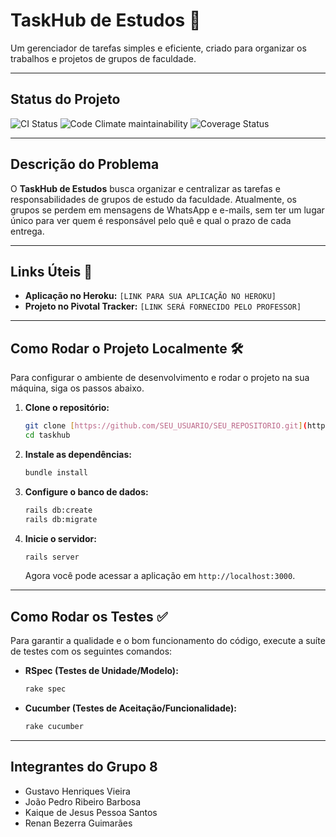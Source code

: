 # TaskHub de Estudos 🚀

Um gerenciador de tarefas simples e eficiente, criado para organizar os trabalhos e projetos de grupos de faculdade.

---

## Status do Projeto

![CI Status](https://github.com/SEU_USUARIO/SEU_REPOSITORIO/actions/workflows/main.yml/badge.svg)
![Code Climate maintainability](https://api.codeclimate.com/v1/badges/SEU_BADGE_ID/maintainability)
![Coverage Status](https://coveralls.io/repos/github/SEU_USUARIO/SEU_REPOSITORIO/badge.svg?branch=main)

---

## Descrição do Problema

O **TaskHub de Estudos** busca organizar e centralizar as tarefas e responsabilidades de grupos de estudo da faculdade. Atualmente, os grupos se perdem em mensagens de WhatsApp e e-mails, sem ter um lugar único para ver quem é responsável pelo quê e qual o prazo de cada entrega.

---

## Links Úteis 🔗

* **Aplicação no Heroku:** `[LINK PARA SUA APLICAÇÃO NO HEROKU]`
* **Projeto no Pivotal Tracker:** `[LINK SERÁ FORNECIDO PELO PROFESSOR]`

---

## Como Rodar o Projeto Localmente 🛠️

Para configurar o ambiente de desenvolvimento e rodar o projeto na sua máquina, siga os passos abaixo.

1.  **Clone o repositório:**
    ```bash
    git clone [https://github.com/SEU_USUARIO/SEU_REPOSITORIO.git](https://github.com/SEU_USUARIO/SEU_REPOSITORIO.git)
    cd taskhub
    ```

2.  **Instale as dependências:**
    ```bash
    bundle install
    ```

3.  **Configure o banco de dados:**
    ```bash
    rails db:create
    rails db:migrate
    ```

4.  **Inicie o servidor:**
    ```bash
    rails server
    ```
    Agora você pode acessar a aplicação em `http://localhost:3000`.

---

## Como Rodar os Testes ✅

Para garantir a qualidade e o bom funcionamento do código, execute a suíte de testes com os seguintes comandos:

* **RSpec (Testes de Unidade/Modelo):**
    ```bash
    rake spec
    ```

* **Cucumber (Testes de Aceitação/Funcionalidade):**
    ```bash
    rake cucumber
    ```

---

## Integrantes do Grupo 8

* Gustavo Henriques Vieira
* João Pedro Ribeiro Barbosa
* Kaique de Jesus Pessoa Santos
* Renan Bezerra Guimarães